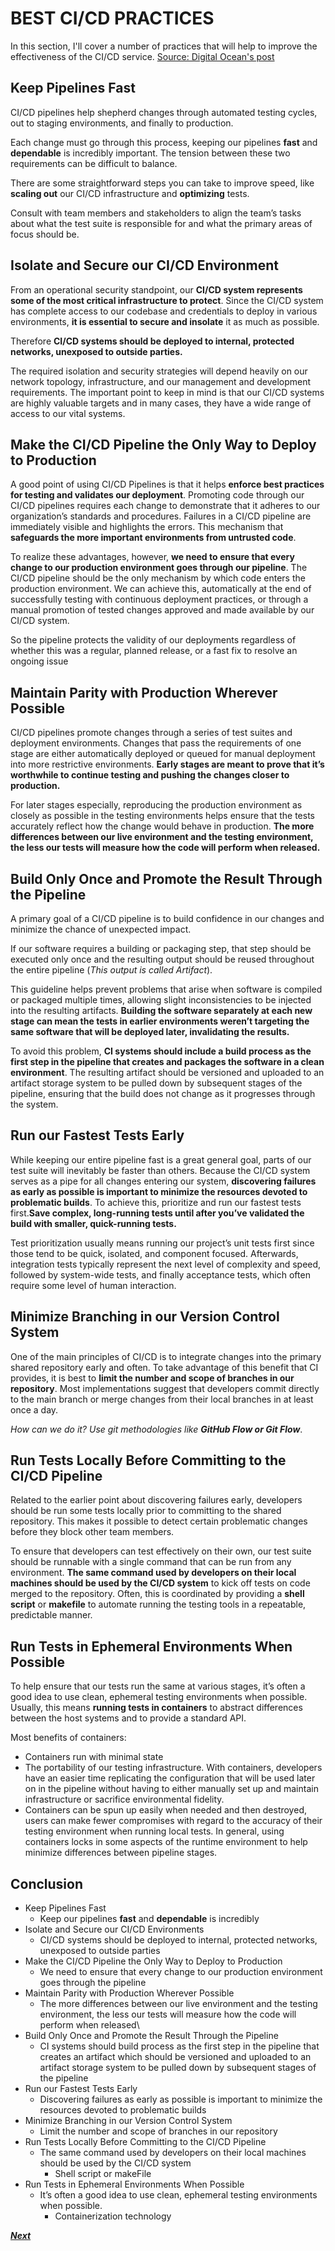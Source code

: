 # BEST CI/CD PRACTICES

In this section, I'll cover a number of practices that will help to improve the effectiveness of the CI/CD service. 
[Source: Digital Ocean's post](https://www.digitalocean.com/community/tutorials/an-introduction-to-ci-cd-best-practices)

## Keep Pipelines Fast

CI/CD pipelines help shepherd changes through automated testing cycles, out to staging environments, and finally to production.

Each change must go through this process, keeping our pipelines **fast** and **dependable** is incredibly important. The tension between these two requirements can be difficult to balance.

There are some straightforward steps you can take to improve speed, like **scaling out** our CI/CD infrastructure and **optimizing** tests.

Consult with team members and stakeholders to align the team’s tasks about what the test suite is responsible for and what the primary areas of focus should be.

## Isolate and Secure our CI/CD Environment

From an operational security standpoint, our **CI/CD system represents some of the most critical infrastructure to protect**. Since the CI/CD system has complete access to our codebase and credentials to deploy in various environments, **it is essential to secure and insolate** it as much as possible.

Therefore **CI/CD systems should be deployed to internal, protected networks, unexposed to outside parties.**

The required isolation and security strategies will depend heavily on our network topology, infrastructure, and our management and development requirements. The important point to keep in mind is that our CI/CD systems are highly valuable targets and in many cases, they have a wide range of access to our vital systems.

## Make the CI/CD Pipeline the Only Way to Deploy to Production

A good point of using CI/CD Pipelines is that it helps **enforce best practices for testing and validates our deployment**. Promoting code through our CI/CD pipelines requires each change to demonstrate that it adheres to our organization’s standards and procedures. Failures in a CI/CD pipeline are immediately visible and highlights the errors. This mechanism that **safeguards the more important environments from untrusted code**.

To realize these advantages, however, **we need to ensure that every change to our production environment goes through our pipeline**. The CI/CD pipeline should be the only mechanism by which code enters the production environment. We can achieve this, automatically at the end of successfully testing with continuous deployment practices, or through a manual promotion of tested changes approved and made available by our CI/CD system.

So the pipeline protects the validity of our deployments regardless of whether this was a regular, planned release, or a fast fix to resolve an ongoing issue

## Maintain Parity with Production Wherever Possible

CI/CD pipelines promote changes through a series of test suites and deployment environments. Changes that pass the requirements of one stage are either automatically deployed or queued for manual deployment into more restrictive environments. **Early stages are meant to prove that it’s worthwhile to continue testing and pushing the changes closer to production.**

For later stages especially, reproducing the production environment as closely as possible in the testing environments helps ensure that the tests accurately reflect how the change would behave in production. **The more differences between our live environment and the testing environment, the less our tests will measure how the code will perform when released.**

## Build Only Once and Promote the Result Through the Pipeline

A primary goal of a CI/CD pipeline is to build confidence in our changes and minimize the chance of unexpected impact.

If our software requires a building or packaging step, that step should be executed only once and the resulting output should be reused throughout the entire pipeline (*This output is called Artifact*).

This guideline helps prevent problems that arise when software is compiled or packaged multiple times, allowing slight inconsistencies to be injected into the resulting artifacts. **Building the software separately at each new stage can mean the tests in earlier environments weren’t targeting the same software that will be deployed later, invalidating the results.**

To avoid this problem, **CI systems should include a build process as the first step in the pipeline that creates and packages the software in a clean environment**. The resulting artifact should be versioned and uploaded to an artifact storage system to be pulled down by subsequent stages of the pipeline, ensuring that the build does not change as it progresses through the system.

## Run our Fastest Tests Early

While keeping our entire pipeline fast is a great general goal, parts of our test suite will inevitably be faster than others. Because the CI/CD system serves as a pipe for all changes entering our system, **discovering failures as early as possible is important to minimize the resources devoted to problematic builds**. To achieve this, prioritize and run our fastest tests first.**Save complex, long-running tests until after you’ve validated the build with smaller, quick-running tests.**

Test prioritization usually means running our project’s unit tests first since those tend to be quick, isolated, and component focused. Afterwards, integration tests typically represent the next level of complexity and speed, followed by system-wide tests, and finally acceptance tests, which often require some level of human interaction.

## Minimize Branching in our Version Control System

One of the main principles of CI/CD is to integrate changes into the primary shared repository early and often. To take advantage of this benefit that CI provides, it is best to **limit the number and scope of branches in our repository**. Most implementations suggest that developers commit directly to the main branch or merge changes from their local branches in at least once a day.

*How can we do it? Use git methodologies like* ***GitHub Flow or Git Flow***.

## Run Tests Locally Before Committing to the CI/CD Pipeline

Related to the earlier point about discovering failures early, developers should be run some tests locally prior to committing to the shared repository. This makes it possible to detect certain problematic changes before they block other team members.

To ensure that developers can test effectively on their own, our test suite should be runnable with a single command that can be run from any environment. **The same command used by developers on their local machines should be used by the CI/CD system** to kick off tests on code merged to the repository. Often, this is coordinated by providing a **shell script** or **makefile** to automate running the testing tools in a repeatable, predictable manner.

## Run Tests in Ephemeral Environments When Possible

To help ensure that our tests run the same at various stages, it’s often a good idea to use clean, ephemeral testing environments when possible. Usually, this means **running tests in containers** to abstract differences between the host systems and to provide a standard API.

Most benefits of containers:

- Containers run with minimal state
- The portability of our testing infrastructure. With containers, developers have an easier time replicating the configuration that will be used later on in the pipeline without having to either manually set up and maintain infrastructure or sacrifice environmental fidelity.
- Containers can be spun up easily when needed and then destroyed, users can make fewer compromises with regard to the accuracy of their testing environment when running local tests. In general, using containers locks in some aspects of the runtime environment to help minimize differences between pipeline stages.

## Conclusion

- Keep Pipelines Fast
    - Keep our pipelines **fast** and **dependable** is incredibly 
- Isolate and Secure our CI/CD Environments
    - CI/CD systems should be deployed to internal, protected networks, unexposed to outside parties
- Make the CI/CD Pipeline the Only Way to Deploy to Production
    - We need to ensure that every change to our production environment goes through the pipeline
- Maintain Parity with Production Wherever Possible
    - The more differences between our live environment and the testing environment, the less our tests will measure how the code will perform when released\
- Build Only Once and Promote the Result Through the Pipeline
    - CI systems should build process as the first step in the pipeline that creates an artifact which should be versioned and uploaded to an artifact storage system to be pulled down by subsequent stages of the pipeline
-  Run our Fastest Tests Early
    - Discovering failures as early as possible is important to minimize the resources devoted to problematic builds
- Minimize Branching in our Version Control System
    - Limit the number and scope of branches in our repository
- Run Tests Locally Before Committing to the CI/CD Pipeline
    - The same command used by developers on their local machines should be used by the CI/CD system
        - Shell script or makeFile
- Run Tests in Ephemeral Environments When Possible
    - It’s often a good idea to use clean, ephemeral testing environments when possible.
        -  Containerization technology

[***Next***](../chapter-one/jenkins_intro.md)